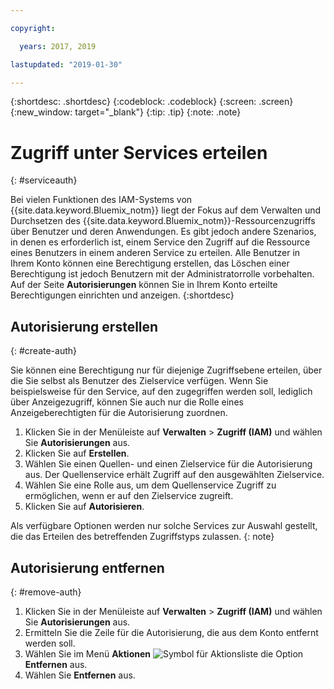 ```yaml
---

copyright:

  years: 2017, 2019

lastupdated: "2019-01-30"

---
```


{:shortdesc: .shortdesc}
{:codeblock: .codeblock}
{:screen: .screen}
{:new_window: target="_blank"}
{:tip: .tip}
{:note: .note}


# Zugriff unter Services erteilen
{: #serviceauth}

Bei vielen Funktionen des IAM-Systems von {{site.data.keyword.Bluemix_notm}} liegt der Fokus auf dem Verwalten und Durchsetzen des {{site.data.keyword.Bluemix_notm}}-Ressourcenzugriffs über Benutzer und deren Anwendungen. Es gibt jedoch andere Szenarios, in denen es erforderlich ist, einem Service den Zugriff auf die Ressource eines Benutzers in einem anderen Service zu erteilen. Alle Benutzer in Ihrem Konto können eine Berechtigung erstellen, das Löschen einer Berechtigung ist jedoch Benutzern mit der Administratorrolle vorbehalten. Auf der Seite **Autorisierungen** können Sie in Ihrem Konto erteilte Berechtigungen einrichten und anzeigen. 
{:shortdesc}

## Autorisierung erstellen
{: #create-auth}

Sie können eine Berechtigung nur für diejenige Zugriffsebene erteilen, über die Sie selbst als Benutzer des Zielservice verfügen. Wenn Sie beispielsweise für den Service, auf den zugegriffen werden soll, lediglich über Anzeigezugriff, können Sie auch nur die Rolle eines Anzeigeberechtigten für die Autorisierung zuordnen.

1. Klicken Sie in der Menüleiste auf **Verwalten** &gt; **Zugriff (IAM)** und wählen Sie **Autorisierungen** aus. 
2. Klicken Sie auf **Erstellen**.
3. Wählen Sie einen Quellen- und einen Zielservice für die Autorisierung aus. Der Quellenservice erhält Zugriff auf den ausgewählten Zielservice.
4. Wählen Sie eine Rolle aus, um dem Quellenservice Zugriff zu ermöglichen, wenn er auf den Zielservice zugreift.
5. Klicken Sie auf **Autorisieren**.

Als verfügbare Optionen werden nur solche Services zur Auswahl gestellt, die das Erteilen des betreffenden Zugriffstyps zulassen.
{: note}

## Autorisierung entfernen
{: #remove-auth}

1. Klicken Sie in der Menüleiste auf **Verwalten** &gt; **Zugriff (IAM)** und wählen Sie **Autorisierungen** aus. 
2. Ermitteln Sie die Zeile für die Autorisierung, die aus dem Konto entfernt werden soll.
3. Wählen Sie im Menü **Aktionen** ![Symbol für Aktionsliste](../icons/action-menu-icon.svg) die Option **Entfernen** aus.
5. Wählen Sie **Entfernen** aus.
